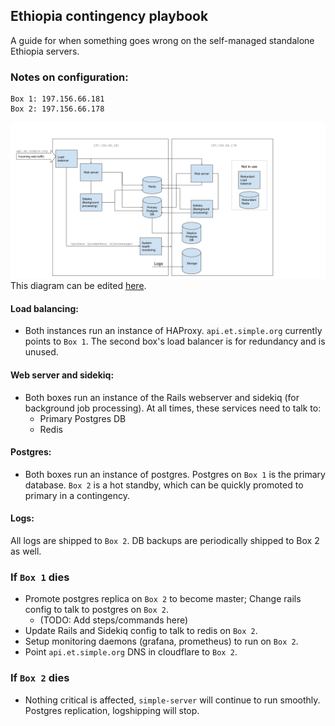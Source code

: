 ## Ethiopia contingency playbook

A guide for when something goes wrong on the self-managed standalone Ethiopia servers.

### Notes on configuration:
```
Box 1: 197.156.66.181
Box 2: 197.156.66.178
```

![Ethiopia Server Topography](ethiopia-server-topography.png)
This diagram can be edited [here](https://docs.google.com/drawings/d/1iEGHXp1xEOsAVg8zKHnIB17sQHRZdeES9XDjacTSTFA/edit).

#### Load balancing:
- Both instances run an instance of HAProxy. `api.et.simple.org` currently points to `Box 1`. The second box's load balancer
is for redundancy and is unused.

#### Web server and sidekiq:
- Both boxes run an instance of the Rails webserver and sidekiq (for background job processing). At all times, these services need to talk to:
    - Primary Postgres DB
    - Redis

#### Postgres:
- Both boxes run an instance of postgres. Postgres on `Box 1` is the primary database. `Box 2` is a hot standby, which can be
  quickly promoted to primary in a contingency.

#### Logs:

All logs are shipped to `Box 2`. DB backups are periodically shipped to Box 2 as well.

### If `Box 1` dies

- Promote postgres replica on `Box 2` to become master; Change rails config to talk to postgres on `Box 2`.
    - (TODO: Add steps/commands here)
- Update Rails and Sidekiq config to talk to redis on `Box 2`.
- Setup monitoring daemons (grafana, prometheus) to run on `Box 2`.
- Point `api.et.simple.org` DNS in cloudflare to `Box 2`.

### If `Box 2` dies
- Nothing critical is affected, `simple-server` will continue to run smoothly. Postgres replication, logshipping will stop.
